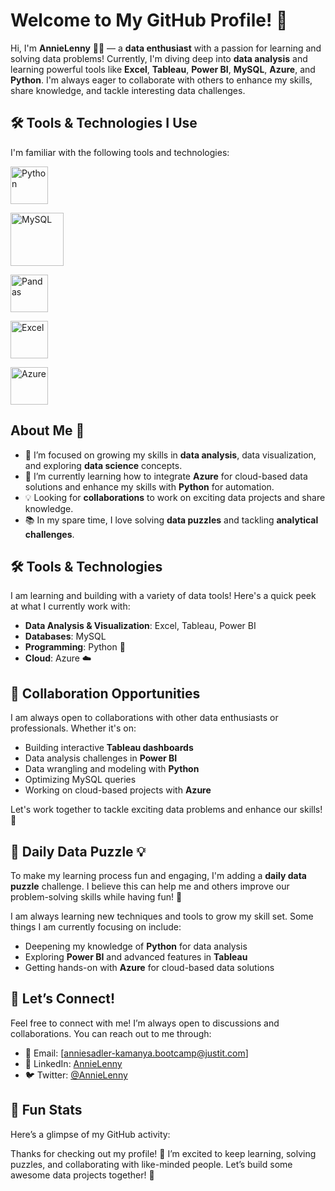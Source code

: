 # Welcome to My GitHub Profile! 👋

Hi, I'm **AnnieLenny** 👩‍💻 — a **data enthusiast** with a passion for learning and solving data problems! Currently, I'm diving deep into **data analysis** and learning powerful tools like **Excel**, **Tableau**, **Power BI**, **MySQL**, **Azure**, and **Python**. I'm always eager to collaborate with others to enhance my skills, share knowledge, and tackle interesting data challenges.

## 🛠️ Tools & Technologies I Use

I'm familiar with the following tools and technologies:
<p align="center">

<a href="#"> <img src="https://www.python.org/static/community_logos/python-logo.png" alt="Python" height="60"/> </a>


<a href="#" target="_blank"> <img src="https://www.mysql.com/common/logos/logo-mysql-170x115.png" alt="MySQL" height="85"/> </a>

<a href="#" target="_blank"> <img src="https://upload.wikimedia.org/wikipedia/commons/thumb/e/ed/Pandas_logo.svg/2560px-Pandas_logo.svg.png" alt="Pandas" height="60"/> </a>

<a href="#" target="_blank"> <img src="https://upload.wikimedia.org/wikipedia/commons/thumb/3/34/Microsoft_Office_Excel_%282019%E2%80%93present%29.svg/512px-Microsoft_Office_Excel_%282019%E2%80%93present%29.svg.png" alt="Excel" height="60"/> </a>

<a href="#" target="_blank"> <img src="https://upload.wikimedia.org/wikipedia/commons/thumb/a/a8/Microsoft_Azure_Logo.svg/187px-Microsoft_Azure_Logo.svg.png" alt="Azure" height="60"/> </a>

</p>

## About Me 🌱

- 🎯 I’m focused on growing my skills in **data analysis**, data visualization, and exploring **data science** concepts.
- 🚀 I’m currently learning how to integrate **Azure** for cloud-based data solutions and enhance my skills with **Python** for automation.
- 💡 Looking for **collaborations** to work on exciting data projects and share knowledge.
- 📚 In my spare time, I love solving **data puzzles** and tackling **analytical challenges**.

## 🛠️ Tools & Technologies

I am learning and building with a variety of data tools! Here's a quick peek at what I currently work with:

- **Data Analysis & Visualization**: Excel, Tableau, Power BI
- **Databases**: MySQL
- **Programming**: Python 🐍
- **Cloud**: Azure ☁️

## 🤝 Collaboration Opportunities

I am always open to collaborations with other data enthusiasts or professionals. Whether it's on:

- Building interactive **Tableau dashboards**
- Data analysis challenges in **Power BI**
- Data wrangling and modeling with **Python**
- Optimizing MySQL queries
- Working on cloud-based projects with **Azure**

Let's work together to tackle exciting data problems and enhance our skills! 🚀

## 🧩 Daily Data Puzzle 💡

To make my learning process fun and engaging, I'm adding a **daily data puzzle** challenge. I believe this can help me and others improve our problem-solving skills while having fun! 🧠

I am always learning new techniques and tools to grow my skill set. Some things I am currently focusing on include:

- Deepening my knowledge of **Python** for data analysis
- Exploring **Power BI** and advanced features in **Tableau**
- Getting hands-on with **Azure** for cloud-based data solutions

## 📧 Let’s Connect!

Feel free to connect with me! I’m always open to discussions and collaborations. You can reach out to me through:

- 📩 Email: [anniesadler-kamanya.bootcamp@justit.com]
- 🔗 LinkedIn: [AnnieLenny](link-to-your-linkedin)
- 🐦 Twitter: [@AnnieLenny](https://twitter.com/AnnieLenny)

## 🌟 Fun Stats

Here’s a glimpse of my GitHub activity:

Thanks for checking out my profile! 🎉 I’m excited to keep learning, solving puzzles, and collaborating with like-minded people. Let’s build some awesome data projects together! 🚀

